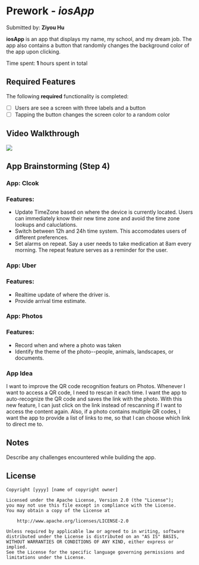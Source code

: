# Prework - *iosApp*

Submitted by: **Ziyou Hu**

**iosApp** is an app that displays my name, my school, and my dream job. The app also contains a button that randomly changes the background color of the app upon clicking.

Time spent: **1** hours spent in total

## Required Features

The following **required** functionality is completed:

- [ ] Users are see a screen with three labels and a button
- [ ] Tapping the button changes the screen color to a random color
 
## Video Walkthrough

<div>
    <a href="https://www.loom.com/share/19a0894a89254c8788520baf4e1d6b82">
    </a>
    <a href="https://www.loom.com/share/19a0894a89254c8788520baf4e1d6b82">
      <img style="max-width:300px;" src="https://cdn.loom.com/sessions/thumbnails/19a0894a89254c8788520baf4e1d6b82-c2eaa3d4c2bbd9b6-full-play.gif">
    </a>
  </div>

## App Brainstorming (Step 4)
### App: Clcok
### Features:
- Update TimeZone based on where the device is currently located. Users can immediately know their new time zone and avoid the time zone lookups and caluclations.
- Switch between 12h and 24h time system. This accomodates users of different preferences.
- Set alarms on repeat. Say a user needs to take medication at 8am every morning. The repeat feature serves as a reminder for the user.

### App: Uber
### Features: 
- Realtime update of where the driver is.
- Provide arrival time estimate.

### App: Photos
### Features:
- Record when and where a photo was taken
- Identify the theme of the photo--people, animals, landscapes, or documents.

### App Idea

I want to improve the QR code recognition featurs on Photos.
Whenever I want to access a QR code, I need to rescan it each time. I want the app to auto-recognize the QR code and saves the link with the photo. With this new feature, I can just click on the link instead of rescanning if I want to access the content again.
Also, if a photo contains multiple QR codes, I want the app to provide a list of links to me, so that I can choose which link to direct me to.

## Notes

Describe any challenges encountered while building the app.

## License

    Copyright [yyyy] [name of copyright owner]

    Licensed under the Apache License, Version 2.0 (the "License");
    you may not use this file except in compliance with the License.
    You may obtain a copy of the License at

        http://www.apache.org/licenses/LICENSE-2.0

    Unless required by applicable law or agreed to in writing, software
    distributed under the License is distributed on an "AS IS" BASIS,
    WITHOUT WARRANTIES OR CONDITIONS OF ANY KIND, either express or implied.
    See the License for the specific language governing permissions and
    limitations under the License.
